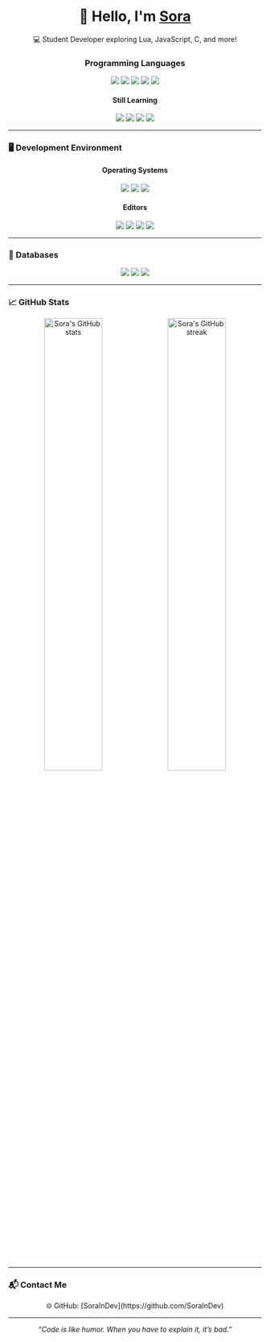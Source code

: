 <h1 align="center">👋 Hello, I'm <a href="https://github.com/SoraInDev">Sora</a></h1>

<p align="center">💻 Student Developer exploring Lua, JavaScript, C, and more!</p>

<div align="center">

### **Programming Languages**
<p>
<img src="https://img.shields.io/badge/-JavaScript-%23121011?style=for-the-badge&?&logo=JavaScript&logoColor=white">
<img src="https://img.shields.io/badge/-Node.Js-%23121011?style=for-the-badge&?&logo=Node.js&logoColor=white">
<img src="https://img.shields.io/badge/-HTML-%23121011.svg?style=for-the-badge&logo=AIOHTTP">
<img src="https://img.shields.io/badge/CSS3-%23121011.svg?style=for-the-badge&logo=css3&logoColor=white">
<img src="https://img.shields.io/badge/Lua-%23121011.svg?style=for-the-badge&logo=Lua&logoColor=white">
</p>

#### **Still Learning**
<p>
<img src="https://img.shields.io/badge/Java-%23121011.svg?style=for-the-badge&logo=java&logoColor=white">
<img src="https://img.shields.io/badge/Shell_Script-%23121011.svg?style=for-the-badge&logo=gnu-bash&logoColor=white">
<img src="https://img.shields.io/badge/C-%23121011.svg?style=for-the-badge&logo=C&logoColor=white">
<img src="https://img.shields.io/badge/C++-%23121011.svg?style=for-the-badge&logo=C++&logoColor=white">
</p>
</div>

---

### 🖥️ Development Environment

<div align="center">

#### **Operating Systems**
<p>
<img src="https://img.shields.io/badge/Linux-000080.svg?style=for-the-badge&logo=Linux&logoColor=white">
<img src="https://img.shields.io/badge/Windows-000080.svg?style=for-the-badge&logo=Windows&logoColor=white">
<img src="https://img.shields.io/badge/Debian-000080?style=for-the-badge&logo=debian&logoColor=white">
</p>

#### **Editors**
<p>
<img src="https://img.shields.io/badge/Visual Studio-5C2D91.svg?style=for-the-badge&logo=visual-studio&logoColor=white">
<img src="https://img.shields.io/badge/Visual Studio Code-5C2D91.svg?style=for-the-badge&logo=visual-studio-code&logoColor=white">
<img src="https://img.shields.io/badge/Sublime Text-5C2D91.svg?style=for-the-badge&logo=sublime-text&logoColor=white">
<img src="https://img.shields.io/badge/NotePad++-5C2D91.svg?style=for-the-badge&logo=notepadplusplus&logoColor=white">
</p>
</div>

---

### 💾 Databases
<div align="center">
<p>
<img src="https://img.shields.io/badge/SQLite-%2307405e.svg?style=for-the-badge&logo=sqlite&logoColor=white">
<img src="https://img.shields.io/badge/MySQL-%2307405e.svg?style=for-the-badge&logo=MySQL&logoColor=white">
<img src="https://img.shields.io/badge/MariaDB-%2307405e.svg?style=for-the-badge&logo=MariaDB&logoColor=white">
</p>
</div>

---

### 📈 GitHub Stats
<div align="center">
<img src="https://github-readme-stats.vercel.app/api?username=SoraInDev&show_icons=true&theme=radical" alt="Sora's GitHub stats" width="48%">
<img src="https://github-readme-streak-stats.herokuapp.com/?user=SoraInDev&theme=radical" alt="Sora's GitHub streak" width="48%">
</div>

---

### 📬 Contact Me
<div align="center">
🌐 GitHub: [SoraInDev](https://github.com/SoraInDev)  
</div>

---

<p align="center"><i>“Code is like humor. When you have to explain it, it’s bad.”</i></p>
